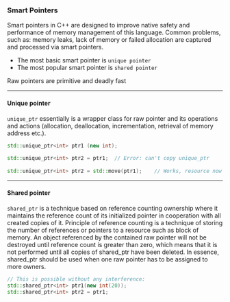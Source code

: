 ### Smart Pointers

Smart pointers in C++ are designed to improve native safety and performance of memory management of this language. Common problems, such as: memory leaks, lack of memory or failed allocation are captured and processed via smart pointers.

- The most basic smart pointer is `unique pointer`
- The most popular smart pointer is `shared pointer`

Raw pointers are primitive and deadly fast

---
#### Unique pointer

`unique_ptr` essentially is a wrapper class for raw pointer and its operations and actions (allocation, deallocation, incrementation, retrieval of memory address etc.). 

```cpp
std::unique_ptr<int> ptr1 (new int);
 
std::unique_ptr<int> ptr2 = ptr1;  // Error: can't copy unique_ptr
 
std::unique_ptr<int> ptr2 = std::move(ptr1);    // Works, resource now stored in ptr2
```

---
#### Shared pointer
`shared_ptr` is a technique based on reference counting ownership where it maintains the reference count of its initialized pointer in cooperation with all created copies of it. Principle of reference counting is a technique of storing the number of references or pointers to a resource such as block of memory. An object referenced by the contained raw pointer will not be destroyed until reference count is greater than zero, which means that it is not performed until all copies of shared_ptr have been deleted. In essence, shared_ptr should be used when one raw pointer has to be assigned to more owners.


```cpp
// This is possible without any interference:    
std::shared_ptr<int> ptr1(new int(20));
std::shared_ptr<int> ptr2 = ptr1;
```